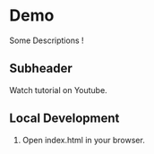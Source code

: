 # Demo 

Some Descriptions !


## Subheader

Watch tutorial on Youtube.

## Local Development

1. Open index.html in your browser.